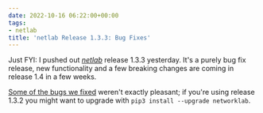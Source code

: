 ```yaml
---
date: 2022-10-16 06:22:00+00:00
tags:
- netlab
title: 'netlab Release 1.3.3: Bug Fixes'
---
```

Just FYI: I pushed out [*netlab*](https://netlab.tools/) release 1.3.3 yesterday. It's a purely bug fix release, new functionality and a few breaking changes are coming in release 1.4 in a few weeks.

[Some of the bugs we fixed](https://netlab.tools/release/1.3/#bug-fixes-in-release-1-3-3) weren't exactly pleasant; if you're using release 1.3.2 you might want to upgrade with `pip3 install --upgrade networklab`.
